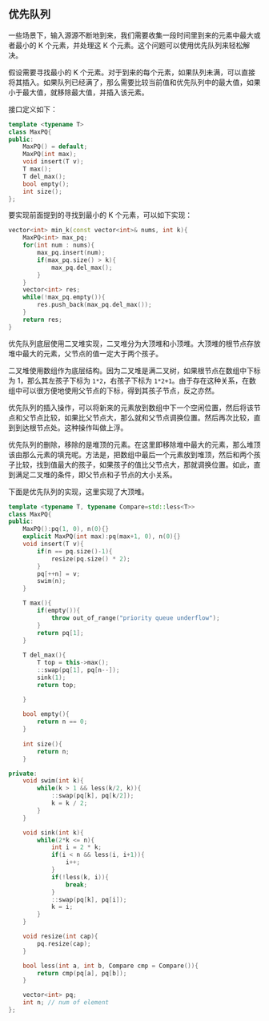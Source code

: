 ## 优先队列

一些场景下，输入源源不断地到来，我们需要收集一段时间里到来的元素中最大或者最小的 K 个元素，并处理这 K 个元素。这个问题可以使用优先队列来轻松解决。

假设需要寻找最小的 K 个元素。对于到来的每个元素，如果队列未满，可以直接将其插入。如果队列已经满了，那么需要比较当前值和优先队列中的最大值，如果小于最大值，就移除最大值，并插入该元素。

接口定义如下：

```c++
template <typename T>
class MaxPQ{
public:
    MaxPQ() = default;
    MaxPQ(int max);
    void insert(T v);
    T max();
    T del_max();
    bool empty();
    int size();
};
```

要实现前面提到的寻找到最小的 K 个元素，可以如下实现：

```c++
vector<int> min_k(const vector<int>& nums, int k){
    MaxPQ<int> max_pq;
    for(int num : nums){
        max_pq.insert(num);
        if(max_pq.size() > k){
            max_pq.del_max();
        }
    }
    vector<int> res;
    while(!max_pq.empty()){
        res.push_back(max_pq.del_max());
    }
    return res;
}
```

优先队列底层使用二叉堆实现，二叉堆分为大顶堆和小顶堆。大顶堆的根节点存放堆中最大的元素，父节点的值一定大于两个孩子。

二叉堆使用数组作为底层结构。因为二叉堆是满二叉树，如果根节点在数组中下标为 1，那么其左孩子下标为 `1*2`，右孩子下标为 `1*2+1`。由于存在这种关系，在数组中可以很方便地使用父节点的下标，得到其孩子节点，反之亦然。

优先队列的插入操作，可以将新来的元素放到数组中下一个空闲位置，然后将该节点和父节点比较，如果比父节点大，那么就和父节点调换位置。然后再次比较，直到到达根节点处。这种操作叫做上浮。

优先队列的删除，移除的是堆顶的元素。在这里即移除堆中最大的元素，那么堆顶该由那么元素的填充呢。方法是，把数组中最后一个元素放到堆顶，然后和两个孩子比较，找到值最大的孩子，如果孩子的值比父节点大，那就调换位置。如此，直到满足二叉堆的条件，即父节点和子节点的大小关系。

下面是优先队列的实现，这里实现了大顶堆。

```c++
template <typename T, typename Compare=std::less<T>>
class MaxPQ{
public:
    MaxPQ():pq(1, 0), n(0){}
    explicit MaxPQ(int max):pq(max+1, 0), n(0){}
    void insert(T v){
        if(n == pq.size()-1){
            resize(pq.size() * 2);
        }
        pq[++n] = v;
        swim(n);
    }

    T max(){
        if(empty()){
            throw out_of_range("priority queue underflow");
        }
        return pq[1];
    }
    
    T del_max(){
        T top = this->max();
        ::swap(pq[1], pq[n--]);
        sink(1);
        return top;

    }
    
    bool empty(){
        return n == 0;
    }
    
    int size(){
        return n;
    }

private:
    void swim(int k){
        while(k > 1 && less(k/2, k)){
            ::swap(pq[k], pq[k/2]);
            k = k / 2;
        }
    }

    void sink(int k){
        while(2*k <= n){
            int i = 2 * k;
            if(i < n && less(i, i+1)){
                i++;
            }
            if(!less(k, i)){
                break;
            }
            ::swap(pq[k], pq[i]);
            k = i;
        }
    }

    void resize(int cap){
        pq.resize(cap);
    }

    bool less(int a, int b, Compare cmp = Compare()){
        return cmp(pq[a], pq[b]);
    }

    vector<int> pq;
    int n; // num of element
};
```